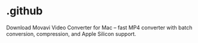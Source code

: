 # .github
Download Movavi Video Converter for Mac – fast MP4 converter with batch conversion, compression, and Apple Silicon support.  
